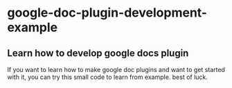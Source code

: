 # google-doc-plugin-development-example

## Learn how to develop google docs plugin

If you want to learn how to make google doc plugins and want to get started with it, you can try this small code to learn from example.
best of luck.
